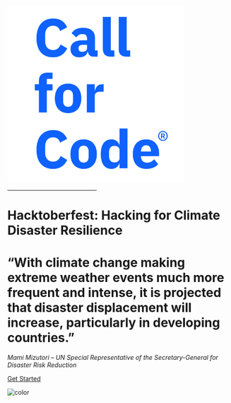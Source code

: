 <!-- _coverpage.md -->

<img src="img/cfc-logo-blue.png" width="400px" alt="Hacktoberfest: Hacking for Racial Justice">

<hr style='width:40%; border-color:#000000;'>
<h1 style="">Hacktoberfest: Hacking for Climate Disaster Resilience</h1>
<h1><b>“With climate change making extreme weather events much more frequent and intense, it is projected that disaster displacement will increase, particularly in developing countries.”</b></h1>

<i>Mami Mizutori – UN Special Representative of the Secretary-General for Disaster Risk Reduction</i>

[Get Started](#main)

<!-- background color -->

![color](#ffffff)
